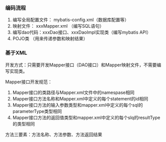 ### 编码流程
1. 编写全局配置文件： mybatis-config.xml（数据库配置等）
2. 映射文件： xxxMapper.xml （编写SQL语句）
3. 编写dao代码：xxxDao接口、xxxDaoImpl实现类（编写mybatis API）
4. POJO类 （用来传递参数和映射结果）


### 基于XML

开发方式：只需要开发Mapper接口（DAO接口）和Mapper映射文件，不需要编写实现类。

Mapper接口开发规范：
1. Mapper接口的类路径与Mapper.xml文件中的namespase相同
2. Mapper接口方法名称和Mapper.xml中定义的每个statement的id相同
3. Mapper接口方法的输入参数类型和mapper.xml中定义的每个sql的parameterType类型相同
4. Mapper接口方法的返回值类型和mapper.xml中定义的每个slq的resultType的类型相同


方法三要素：方法名称、方法参数、方法返回结果
 